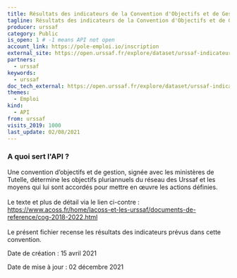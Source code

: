 ```yaml
---
title: Résultats des indicateurs de la Convention d'Objectifs et de Gestion - Etat / Urssaf Caisse Nationale (2018-2020)
tagline: Résultats des indicateurs de la Convention d'Objectifs et de Gestion - Etat / Urssaf Caisse Nationale (2018-2020)
producer: urssaf
category: Public
is_open: 1 # -1 means API not open
account_link: https://pole-emploi.io/inscription
external_site: https://open.urssaf.fr/explore/dataset/urssaf-indicateurs-cog/api/
partners:
  - urssaf
keywords:
  - urssaf
doc_tech_external: https://open.urssaf.fr/explore/dataset/urssaf-indicateurs-cog/api/
themes:
  - Emploi
kind:
  - API
from: urssaf
visits_2019: 1000
last_update: 02/08/2021
---
```


### A quoi sert l'API ?

<p>Une convention d’objectifs et de gestion, signée avec les ministères de Tutelle, détermine les objectifs pluriannuels du réseau des Urssaf et les moyens qui lui sont accordés pour mettre en œuvre les actions définies.<br/><br/>Le texte et plus de détail via le lien ci-contre : <br/><a href=\"https://www.acoss.fr/home/lacoss-et-les-urssaf/documents-de-reference/cog-2018-2022.html\" target=\"_blank\">https://www.acoss.fr/home/lacoss-et-les-urssaf/documents-de-reference/cog-2018-2022.html</a><br/><br/>Le présent fichier recense les résultats des indicateurs prévus dans cette convention.<br/></p><p>Date de création : 15 avril 2021</p><p>Date de mise à jour : 02 décembre 2021</p>
